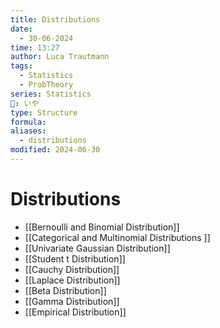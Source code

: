 ```yaml
---
title: Distributions
date:
  - 30-06-2024
time: 13:27
author: Luca Trautmann
tags:
  - Statistics
  - ProbTheory
series: Statistics
🍙: いや
type: Structure
formula: 
aliases:
  - distributions
modified: 2024-06-30
---
```

# Distributions
- [[Bernoulli and Binomial Distribution]]
- [[Categorical and Multinomial Distributions ]]
- [[Univariate Gaussian Distribution]]
- [[Student t Distribution]]
- [[Cauchy Distribution]]
- [[Laplace Distribution]]
- [[Beta Distribution]]
- [[Gamma Distribution]]
- [[Empirical Distribution]]